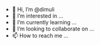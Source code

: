 - 👋 Hi, I’m @dimuli
- 👀 I’m interested in ...
- 🌱 I’m currently learning ...
- 💞️ I’m looking to collaborate on ...
- 📫 How to reach me ...

<!---
dimuli/dimuli is a ✨ special ✨ repository because its `README.md` (this file) appears on your GitHub profile.
You can click the Preview link to take a look at your changes.
--->
